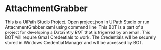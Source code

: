 # AttachmentGrabber
This is a UiPath Studio Project. Open project.json in UiPath Studio or run AttachmentGrabber.xaml using command line.
This BOT is a part of a project for developing a DataEntry BOT that is trigerred by an email.
This BOT will require Gmail Credentials to work. The Credentials will be securely stored in Windows Credential Manager and will be accessed by BOT.

